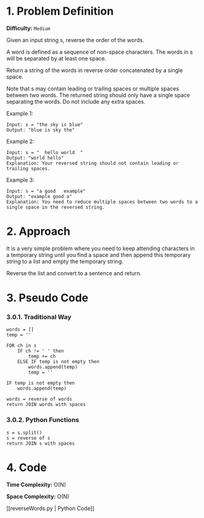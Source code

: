 # 1. Problem Definition

**Difficulty:** `Medium`

Given an input string s, reverse the order of the words.

A word is defined as a sequence of non-space characters. The words in s will be separated by at least one space.

Return a string of the words in reverse order concatenated by a single space.

Note that s may contain leading or trailing spaces or multiple spaces between two words. The returned string should only have a single space separating the words. Do not include any extra spaces.

 

Example 1:

```
Input: s = "the sky is blue"
Output: "blue is sky the"
```

Example 2:

```
Input: s = "  hello world  "
Output: "world hello"
Explanation: Your reversed string should not contain leading or trailing spaces.
```

Example 3:

```
Input: s = "a good   example"
Output: "example good a"
Explanation: You need to reduce multiple spaces between two words to a single space in the reversed string.
```

# 2. Approach

It is a very simple problem where you need to keep attending characters in a temporary string until you find a space and then append this temporary string to a list and empty the temporary string.

Reverse the list and convert to a sentence and return.

# 3. Pseudo Code

### 3.0.1. Traditional Way

```
words = []
temp = ''

FOR ch in s
    IF ch != ' ' then
        temp += ch
    ELSE IF temp is not empty then
        words.append(temp)
        temp = ''

IF temp is not empty then
    words.append(temp)

words = reverse of words
return JOIN words with spaces
```

### 3.0.2. Python Functions

```
s = s.split()
s = reverse of s
return JOIN s with spaces
```

# 4. Code

**Time Complexity:** O(N)

**Space Complexity:** O(N)

[[reverseWords.py | Python Code]]